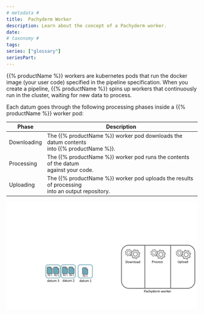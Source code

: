```yaml
---
# metadata # 
title:  Pachyderm Worker
description: Learn about the concept of a Pachyderm worker.
date: 
# taxonomy #
tags:  
series: ["glossary"]
seriesPart:
--- 
```


{{% productName %}} workers are kubernetes pods that run the docker image (your user code) specified in the pipeline specification. When you create a pipeline, {{% productName %}} spins up workers that continuously run in the cluster, waiting for new data to process. 

Each datum goes through the following processing phases inside a {{% productName %}}
worker pod:

| Phase       | Description |
| ----------- | ----------- |
| Downloading | The {{% productName %}} worker pod downloads the datum contents <br>into {{% productName %}}. |
| Processing  | The {{% productName %}} worker pod runs the contents of the datum <br>against your code. |
| Uploading   | The {{% productName %}} worker pod uploads the results of processing <br>into an output repository. |

![Distributed processing internals](/images/distributed-computing102.gif) 